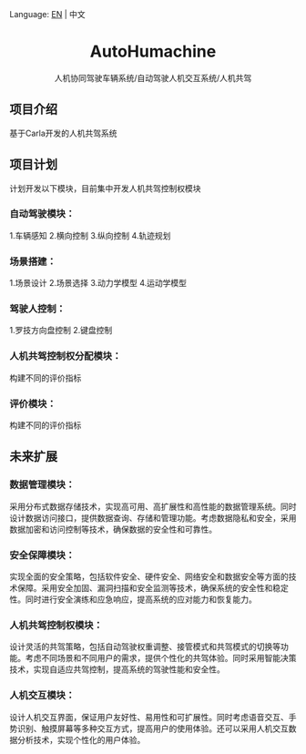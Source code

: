 Language: [EN](./README.md) | 中文
<h1 align="center">AutoHumachine</h1>
<div align="center">
人机协同驾驶车辆系统/自动驾驶人机交互系统/人机共驾
</div>

## 项目介绍
基于Carla开发的人机共驾系统

## 项目计划
计划开发以下模块，目前集中开发人机共驾控制权模块

### 自动驾驶模块：
1.车辆感知
2.横向控制
3.纵向控制
4.轨迹规划

### 场景搭建：
1.场景设计
2.场景选择
3.动力学模型
4.运动学模型

### 驾驶人控制：
1.罗技方向盘控制
2.键盘控制

### 人机共驾控制权分配模块：
构建不同的评价指标

### 评价模块：
构建不同的评价指标


## 未来扩展

### 数据管理模块：
采用分布式数据存储技术，实现高可用、高扩展性和高性能的数据管理系统。同时设计数据访问接口，提供数据查询、存储和管理功能。考虑数据隐私和安全，采用数据加密和访问控制等技术，确保数据的安全性和可靠性。

### 安全保障模块：
实现全面的安全策略，包括软件安全、硬件安全、网络安全和数据安全等方面的技术保障。采用安全加固、漏洞扫描和安全监测等技术，确保系统的安全性和稳定性。同时进行安全演练和应急响应，提高系统的应对能力和恢复能力。

### 人机共驾控制权模块：
设计灵活的共驾策略，包括自动驾驶权重调整、接管模式和共驾模式的切换等功能。考虑不同场景和不同用户的需求，提供个性化的共驾体验。同时采用智能决策技术，实现自适应共驾控制，提高系统的驾驶性能和安全性。

### 人机交互模块：
设计人机交互界面，保证用户友好性、易用性和可扩展性。同时考虑语音交互、手势识别、触摸屏幕等多种交互方式，提高用户的使用体验。还可以采用人机交互数据分析技术，实现个性化的用户体验。
